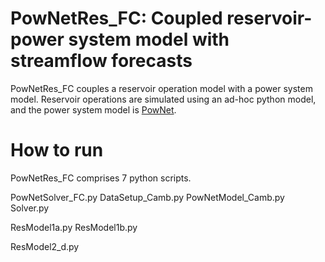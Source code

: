 # PowNetRes_FC: Coupled reservoir-power system model with streamflow forecasts

PowNetRes_FC couples a reservoir operation model with a power system model. Reservoir operations are simulated using an ad-hoc python model, and the power system model is [PowNet](https://zenodo.org/record/4688309#.YHc5euhKguU). 

# How to run
PowNetRes_FC comprises 7 python scripts. 

PowNetSolver_FC.py
DataSetup_Camb.py
PowNetModel_Camb.py
Solver.py

ResModel1a.py
ResModel1b.py

ResModel2_d.py

